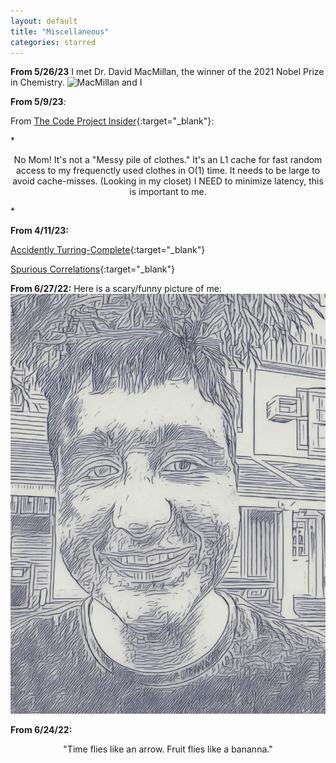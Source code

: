 ```yaml
---
layout: default
title: "Miscellaneous"
categories: starred
---
```


**From 5/26/23**
I met Dr. David MacMillan, the winner of the 2021 Nobel Prize in Chemistry.
![MacMillan and I](/assets/macmillan.png)

**From 5/9/23**:

From [The Code Project Insider](https://www.codeproject.com/Insider.aspx){:target="_blank"}:

*<center>
No Mom! It's not a "Messy pile of clothes." It's an L1 cache for fast random access to my frequenctly used clothes in O(1) time. It needs to be large to avoid cache-misses. (Looking in my closet) I NEED to minimize latency, this is important to me.
</center>*

**From 4/11/23:**

[Accidently Turring-Complete](https://beza1e1.tuxen.de/articles/accidentally_turing_complete.html){:target="_blank"}

[Spurious Correlations](https://www.tylervigen.com/spurious-correlations){:target="_blank"}

**From 6/27/22:**
Here is a scary/funny picture of me:
![Scary Picture Of Brandon](/assets/line-brandon.jpeg)

**From 6/24/22:**
<center>
"Time flies like an arrow. Fruit flies like a bananna."
</center>

